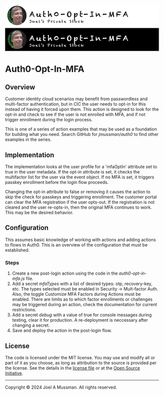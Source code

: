 ![Banner Light](./.assets/banner-auth0-opt-in-mfa-light.png#gh-light-mode-only)
![banner Dark](./.assets/banner-auth0-opt-in-mfa-dark.png#gh-dark-mode-only)

# Auth0-Opt-In-MFA

## Overview

Customer identity cloud scenarios may benefit from passwordless and multi-factor authentication, but in CIC
the user needs to opt-in for this instead of having it forced upon them.
This action is designed to look for the opt-in and check to see if the user is not enrolled with MFA,
and if not trigger enrollment during the login process.

This is one of a series of action examples that may be used as a foundation for building
what you need.
Search GitHub for *jmussman/auth0* to find other examples in the series.

## Implementation

The implementation looks at the user profile for a 'mfaOptIn' attribute set to true in the user
metadata.
If the opt-in attribute is set, it checks the multifactor list for the user via the event object.
If no MFA is set, it triggers passkey enrollment before the login flow proceeds.

Changing the opt-in attribute to false or removing it causes the action to skip the check for passkeys and
triggering enrollment.
The customer portal can clear the MFA registration if the user opts-out.
If the registration is not cleared and the user re-opts-in, then the original MFA continues to work.
This may be the desired behavior.

## Configuration

This assumes basic knowledge of working with actions and adding actions to flows in Auth0.
This is an overview of the configuration that must be established.

### Steps

1. Create a new post-login action using the code in the *auth0-opt-in-mfa.js* file.
4. Add a secret *mfaTypes* with a list of desired types: otp, recovery-key, etc. The types selected must be enabled in Security -> Mult-factor Auth. Also, the toggle Customize MFA Factors during Actions must be enabled. There are limits as to which factor enrollments or challenges may be triggered during an action, check the documentation for current restrictions.
5. Add a secret *debug* with a value of true for console messages during testing, clear it for production. A re-deployment is neccessary after changing a secret.
6. Save and deploy the action in the post-login flow.

## License

The code is licensed under the MIT license. You may use and modify all or part of it as you choose, as long as attribution to the source is provided per the license. See the details in the [license file](./LICENSE.md) or at the [Open Source Initiative](https://opensource.org/licenses/MIT).


<hr>
Copyright © 2024 Joel A Mussman. All rights reserved.